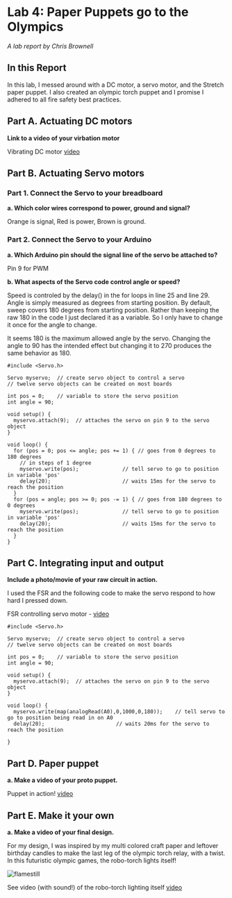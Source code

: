 # Lab 4: Paper Puppets go to the Olympics

*A lab report by Chris Brownell*

## In this Report

In this lab, I messed around with a DC motor, a servo motor, and the Stretch paper puppet. I also created an olympic torch puppet and I promise I adhered to all fire safety best practices.

## Part A. Actuating DC motors

**Link to a video of your virbation motor**

Vibrating DC motor [video](https://drive.google.com/file/d/1rRUTg26wd_VJcykua1i6x3dt_S3vMPh3/view?usp=sharing)

## Part B. Actuating Servo motors

### Part 1. Connect the Servo to your breadboard

**a. Which color wires correspond to power, ground and signal?**

Orange is signal, Red is power, Brown is ground.

### Part 2. Connect the Servo to your Arduino

**a. Which Arduino pin should the signal line of the servo be attached to?**

Pin 9 for PWM

**b. What aspects of the Servo code control angle or speed?**

Speed is controled by the delay() in the for loops in line 25 and line 29. Angle is simply measured as degrees from 
starting position. By default, sweep covers 180 degrees from starting position. Rather than keeping the raw 180 in the
code I just declared it as a variable. So I only have to change it once for the angle to change.

It seems 180 is the maximum allowed angle by the servo. Changing the angle to 90 has the intended effect but changing it 
to 270 produces the same behavior as 180.

```
#include <Servo.h>

Servo myservo;  // create servo object to control a servo
// twelve servo objects can be created on most boards

int pos = 0;    // variable to store the servo position
int angle = 90;

void setup() {
  myservo.attach(9);  // attaches the servo on pin 9 to the servo object
}

void loop() {
  for (pos = 0; pos <= angle; pos += 1) { // goes from 0 degrees to 180 degrees
    // in steps of 1 degree
    myservo.write(pos);              // tell servo to go to position in variable 'pos'
    delay(20);                       // waits 15ms for the servo to reach the position
  }
  for (pos = angle; pos >= 0; pos -= 1) { // goes from 180 degrees to 0 degrees
    myservo.write(pos);              // tell servo to go to position in variable 'pos'
    delay(20);                       // waits 15ms for the servo to reach the position
  }
}
```

## Part C. Integrating input and output

**Include a photo/movie of your raw circuit in action.**

I used the FSR and the following code to make the servo respond to how hard I pressed down.

FSR controlling servo motor - [video](https://drive.google.com/file/d/17LFZkeqrxeNyRSoNWFs89ochdASApEOz/view?usp=sharing)

```
#include <Servo.h>

Servo myservo;  // create servo object to control a servo
// twelve servo objects can be created on most boards

int pos = 0;    // variable to store the servo position
int angle = 90;

void setup() {
  myservo.attach(9);  // attaches the servo on pin 9 to the servo object
}

void loop() {
  myservo.write(map(analogRead(A0),0,1000,0,180));    // tell servo to go to position being read in on A0
  delay(20);                       // waits 20ms for the servo to reach the position
  
}

```

## Part D. Paper puppet

**a. Make a video of your proto puppet.**

Puppet in action! [video](https://drive.google.com/file/d/1BZRvtRf7LJuV3bF2x-EIZIHIc1XQE1qz/view?usp=sharing)

## Part E. Make it your own

**a. Make a video of your final design.**

For my design, I was inspired by my multi colored craft paper and leftover birthday candles to make the last leg of 
the olympic torch relay, with a twist. In this futuristic olympic games, the robo-torch lights itself!

![flamestill](https://github.com/chrisbrownell/IDD-Fa18-Lab4-ckb77/blob/master/FlameStill.jpeg)

See video (with sound!) of the robo-torch lighting itself [video](https://drive.google.com/file/d/1ZbD9xlILVlWoYkOMjT30xE3IYRv38J6e/view?usp=sharing)
 
